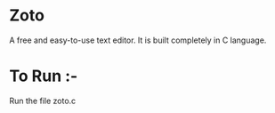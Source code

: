 # Zoto
A free and easy-to-use text editor.
It is built completely in C language.

# To Run :-
Run the file zoto.c

